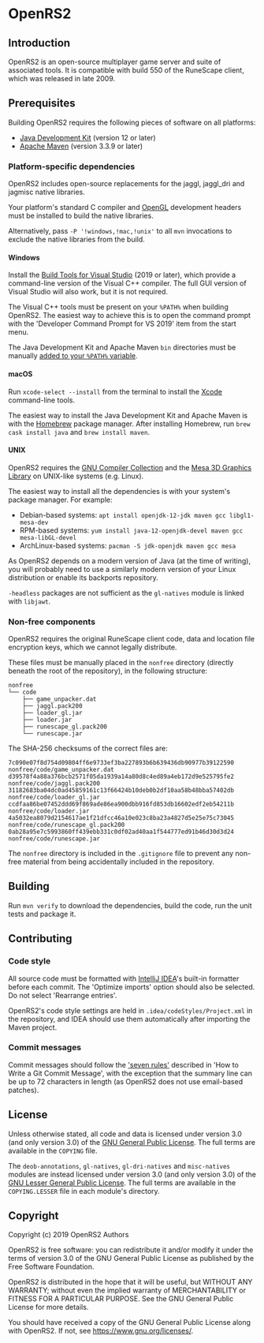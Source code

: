# OpenRS2

## Introduction

OpenRS2 is an open-source multiplayer game server and suite of associated
tools. It is compatible with build 550 of the RuneScape client, which was
released in late 2009.

## Prerequisites

Building OpenRS2 requires the following pieces of software on all platforms:

* [Java Development Kit][jdk] (version 12 or later)
* [Apache Maven][maven] (version 3.3.9 or later)

### Platform-specific dependencies

OpenRS2 includes open-source replacements for the jaggl, jaggl_dri and jagmisc
native libraries.

Your platform's standard C compiler and [OpenGL][opengl] development headers
must be installed to build the native libraries.

Alternatively, pass `-P '!windows,!mac,!unix'` to all `mvn` invocations to
exclude the native libraries from the build.

#### Windows

Install the [Build Tools for Visual Studio][visualstudio] (2019 or later),
which provide a command-line version of the Visual C++ compiler. The full GUI
version of Visual Studio will also work, but it is not required.

The Visual C++ tools must be present on your `%PATH%` when building OpenRS2.
The easiest way to achieve this is to open the command prompt with the
'Developer Command Prompt for VS 2019' item from the start menu.

The Java Development Kit and Apache Maven `bin` directories must be manually
[added to your `%PATH%` variable][path].

#### macOS

Run `xcode-select --install` from the terminal to install the [Xcode][xcode]
command-line tools.

The easiest way to install the Java Development Kit and Apache Maven is with the
[Homebrew][homebrew] package manager. After installing Homebrew, run
`brew cask install java` and `brew install maven`.

#### UNIX

OpenRS2 requires the [GNU Compiler Collection][gcc] and the [Mesa 3D Graphics
Library][mesa] on UNIX-like systems (e.g. Linux).

The easiest way to install all the dependencies is with your system's package
manager. For example:

* Debian-based systems: `apt install openjdk-12-jdk maven gcc libgl1-mesa-dev`
* RPM-based systems: `yum install java-12-openjdk-devel maven gcc mesa-libGL-devel`
* ArchLinux-based systems: `pacman -S jdk-openjdk maven gcc mesa`

As OpenRS2 depends on a modern version of Java (at the time of writing), you
will probably need to use a similarly modern version of your Linux distribution
or enable its backports repository.

`-headless` packages are not sufficient as the `gl-natives` module is linked
with `libjawt`.

### Non-free components

OpenRS2 requires the original RuneScape client code, data and location file
encryption keys, which we cannot legally distribute.

These files must be manually placed in the `nonfree` directory (directly
beneath the root of the repository), in the following structure:

```
nonfree
└── code
    ├── game_unpacker.dat
    ├── jaggl.pack200
    ├── loader_gl.jar
    ├── loader.jar
    ├── runescape_gl.pack200
    └── runescape.jar
```

The SHA-256 checksums of the correct files are:

```
7c090e07f8d754d09804ff6e9733ef3ba227893b6b639436db90977b39122590  nonfree/code/game_unpacker.dat
d39578f4a88a376bcb2571f05da1939a14a80d8c4ed89a4eb172d9e525795fe2  nonfree/code/jaggl.pack200
31182683ba04dc0ad45859161c13f66424b10deb0b2df10aa58b48bba57402db  nonfree/code/loader_gl.jar
ccdfaa86be07452ddd69f869ade86ea900dbb916fd853db16602edf2eb54211b  nonfree/code/loader.jar
4a5032ea8079d2154617ae1f21dfcc46a10e023c8ba23a4827d5e25e75c73045  nonfree/code/runescape_gl.pack200
0ab28a95e7c5993860ff439ebb331c0df02ad40aa1f544777ed91b46d30d3d24  nonfree/code/runescape.jar
```

The `nonfree` directory is included in the `.gitignore` file to prevent any
non-free material from being accidentally included in the repository.

## Building

Run `mvn verify` to download the dependencies, build the code, run the unit
tests and package it.

## Contributing

### Code style

All source code must be formatted with [IntelliJ IDEA][idea]'s built-in
formatter before each commit. The 'Optimize imports' option should also be
selected. Do not select 'Rearrange entries'.

OpenRS2's code style settings are held in `.idea/codeStyles/Project.xml` in the
repository, and IDEA should use them automatically after importing the Maven
project.

### Commit messages

Commit messages should follow the ['seven rules'][commitmsg] described in
'How to Write a Git Commit Message', with the exception that the summary line
can be up to 72 characters in length (as OpenRS2 does not use email-based
patches).

## License

Unless otherwise stated, all code and data is licensed under version 3.0 (and
only version 3.0) of the [GNU General Public License][gpl]. The full terms are
available in the `COPYING` file.

The `deob-annotations`, `gl-natives`, `gl-dri-natives` and `misc-natives`
modules are instead licensed under version 3.0 (and only version 3.0) of the
[GNU Lesser General Public License][lgpl]. The full terms are available in the
`COPYING.LESSER` file in each module's directory.

## Copyright

Copyright (c) 2019 OpenRS2 Authors

OpenRS2 is free software: you can redistribute it and/or modify it under the
terms of version 3.0 of the GNU General Public License as published by the Free
Software Foundation.

OpenRS2 is distributed in the hope that it will be useful, but WITHOUT ANY
WARRANTY; without even the implied warranty of MERCHANTABILITY or FITNESS FOR A
PARTICULAR PURPOSE. See the GNU General Public License for more details.

You should have received a copy of the GNU General Public License along with
OpenRS2. If not, see <https://www.gnu.org/licenses/>.

[commitmsg]: https://chris.beams.io/posts/git-commit/#seven-rules
[gcc]: https://gcc.gnu.org/
[gpl]: https://www.gnu.org/licenses/gpl-3.0.html
[homebrew]: https://brew.sh/
[idea]: https://www.jetbrains.com/idea/
[jdk]: https://jdk.java.net/
[lgpl]: https://www.gnu.org/licenses/lgpl-3.0.html
[maven]: https://maven.apache.org/
[mesa]: https://www.mesa3d.org/
[opengl]: https://www.opengl.org/
[path]: https://www.java.com/en/download/help/path.xml
[runescape]: https://www.runescape.com/
[visualstudio]: https://visualstudio.microsoft.com/downloads/
[xcode]: https://developer.apple.com/xcode/
